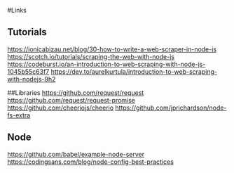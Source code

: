 #Links

## Tutorials
https://ionicabizau.net/blog/30-how-to-write-a-web-scraper-in-node-js
https://scotch.io/tutorials/scraping-the-web-with-node-js
https://codeburst.io/an-introduction-to-web-scraping-with-node-js-1045b55c63f7
https://dev.to/aurelkurtula/introduction-to-web-scraping-with-nodejs-9h2

##Libraries
https://github.com/request/request
https://github.com/request/request-promise
https://github.com/cheeriojs/cheerio
https://github.com/jprichardson/node-fs-extra

## Node
https://github.com/babel/example-node-server
https://codingsans.com/blog/node-config-best-practices